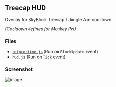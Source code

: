 ## Treecap HUD
Overlay for SkyBlock Treecap / Jungle Axe cooldown

*(Cooldown defined for Monkey Pet)*

### Files 
- [`setproctime.js`](treecap-hud/setproctime.js) (Run on `BlockUpdate` event)
- [`hud.js`](treecap-hud/hud.js) (Run on `Tick` event)

### Screenshot

![image](https://user-images.githubusercontent.com/14080165/163297340-17803d02-8e20-4c57-b7e8-cfab1def1b38.png)
